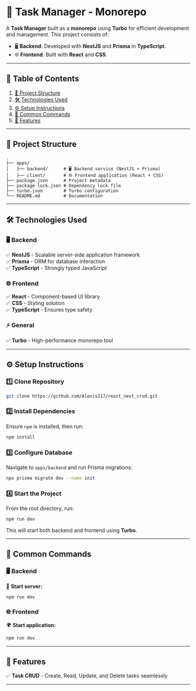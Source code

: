 # 📝 Task Manager - Monorepo

A **Task Manager** built as a **monorepo** using **Turbo** for efficient development and management. This project consists of:

- 🖥 **Backend**: Developed with **NestJS** and **Prisma** in **TypeScript**.
- 🌐 **Frontend**: Built with **React** and **CSS**.

---

## 📖 Table of Contents

1. [📂 Project Structure](#-project-structure)
2. [🛠 Technologies Used](#-technologies-used)
3. [⚙️ Setup Instructions](#%EF%B8%8F-setup-instructions)
4. [🔄 Common Commands](#-common-commands)
5. [🌟 Features](#-features)

---

## 📂 Project Structure

```
.
├── apps/
│   ├── backend/      # 🖥 Backend service (NestJS + Prisma)
│   ├── client/       # 🌐 Frontend application (React + CSS)
├── package.json      # Project metadata
├── package-lock.json # Dependency lock file
├── turbo.json        # Turbo configuration
└── README.md         # Documentation
```

---

## 🛠 Technologies Used

### 🖥 Backend
✅ **NestJS** - Scalable server-side application framework  
✅ **Prisma** - ORM for database interaction  
✅ **TypeScript** - Strongly typed JavaScript  

### 🌐 Frontend
✅ **React** - Component-based UI library  
✅ **CSS** - Styling solution  
✅ **TypeScript** - Ensures type safety  

### ⚡ General
✅ **Turbo** - High-performance monorepo tool  

---

## ⚙️ Setup Instructions

### 1️⃣ Clone Repository
```bash
git clone https://github.com/Alexis217/react_nest_crud.git
```

### 2️⃣ Install Dependencies
Ensure `npm` is installed, then run:
```bash
npm install
```

### 3️⃣ Configure Database
Navigate to `apps/backend` and run Prisma migrations:
```bash
npx prisma migrate dev --name init
```

### 4️⃣ Start the Project
From the root directory, run:
```bash
npm run dev
```
This will start both backend and frontend using **Turbo**.

---

## 🔄 Common Commands

### 🖥 Backend
🚀 **Start server:**
```bash
npm run dev
```

### 🌐 Frontend
🌍 **Start application:**
```bash
npm run dev
```

---

## 🌟 Features

✅ **Task CRUD** - Create, Read, Update, and Delete tasks seamlessly  

---

